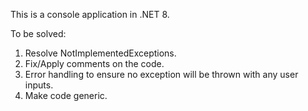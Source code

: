 This is a console application in .NET 8.

To be solved:
1. Resolve NotImplementedExceptions.
2. Fix/Apply comments on the code.
3. Error handling to ensure no exception will be thrown with any user inputs.
4. Make code generic.
